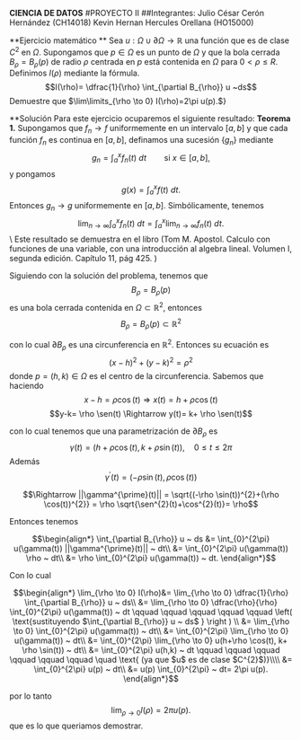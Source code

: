 **CIENCIA DE DATOS**
#PROYECTO II
##Integrantes:
Julio César Cerón Hernández (CH14018)
Kevin Hernan Hercules Orellana (HO15000)

**Ejercicio matemático
** Sea $u:\Omega \cup \partial \Omega \to \mathbb{R}$ una función que es de clase $C^{2}$ en $\Omega$. Supongamos que $p \in \Omega$ es un punto de $\Omega$ y que la bola cerrada $B_{\rho}=B_{\rho}(p)$ de radio $\rho$ centrada en $p$ está contenida en $\Omega$ para $0 < \rho \leq R$. Definimos $I(\rho)$ mediante la fórmula.
$$I(\rho)= \dfrac{1}{\rho} \int_{\partial B_{\rho}} u ~ds$$
Demuestre que $\lim\limits_{\rho \to 0} I(\rho)=2\pi u(p).$}

**Solución
Para este ejercicio ocuparemos el siguiente resultado:
$\textbf{Teorema 1.}$ Supongamos que $f_{n} \to f$ uniformemente en un intervalo $[a,b]$ y que cada función $f_{n}$ es continua en $[a,b]$, definamos una sucesión $\{ g_{n} \}$ mediante
$$g_{n}= \int_{a}^{x} f_{n}(t) ~ dt \qquad \text{si $x \in [a,b]$,}$$
y pongamos 
$$g(x)= \int_{a}^{x} f(t) ~ dt.$$
Entonces $g_{n} \to g$ uniformemente en $[a,b]$. Simbólicamente, tenemos
$$\lim_{n \to \infty} \int_{a}^{x} f_{n}(t) ~ dt = \int_{a}^{x} \lim_{n \to \infty} f_{n}(t) ~ dt.$$\\
Este resultado se demuestra en el libro (Tom M. Apostol. Calculo con funciones de una variable, con una introducción al algebra lineal. Volumen I, segunda edición. Capítulo 11, pág 425. )

Siguiendo con la solución del problema, tenemos que 
$$B_{\rho}=B_{\rho}(p)$$
es una bola cerrada contenida en $\Omega \subset \mathbb{R}^{2}$, entonces
$$B_{\rho}= B_{\rho}(p) \subset \mathbb{R}^{2}$$

con lo cual $\partial B_{\rho}$ es una circunferencia en $\mathbb{R}^{2}$. Entonces su ecuación es
$$(x-h)^{2}+(y-k)^{2}= \rho ^{2}$$
donde  $p=(h,k) \in \Omega$ es el centro de la circunferencia. Sabemos que haciendo
$$x-h= \rho \cos(t) \Rightarrow x(t)=h+\rho \cos(t)$$
$$y-k= \rho \sen(t) \Rightarrow y(t)= k+ \rho \sen(t)$$

con lo cual tenemos que una parametrización de $\partial B_{\rho}$ es
$$\gamma(t)=(h+\rho \cos(t), k+ \rho \sin(t)), \quad 0 \leq t \leq 2\pi$$
Además
$$\gamma^{\prime}(t)=(- \rho \sin(t), \rho \cos(t)) $$

$$\Rightarrow ||\gamma^{\prime}(t)|| = \sqrt{(-\rho \sin(t))^{2}+(\rho \cos(t))^{2}} = \rho \sqrt{\sen^{2}(t)+\cos^{2}(t)}= \rho$$

Entonces tenemos

$$\begin{align*}
  \int_{\partial B_{\rho}} u ~ ds &= \int_{0}^{2\pi} u(\gamma(t)) ||\gamma^{\prime}(t)|| ~ dt\\
  &= \int_{0}^{2\pi} u(\gamma(t)) \rho ~ dt\\
  &= \rho \int_{0}^{2\pi} u(\gamma(t)) ~ dt.
\end{align*}$$



Con lo cual

$$\begin{align*}
  \lim_{\rho \to 0} I(\rho)&= \lim_{\rho \to 0} \dfrac{1}{\rho} \int_{\partial B_{\rho}} u ~ ds\\
  &= \lim_{\rho \to 0} \dfrac{\rho}{\rho} \int_{0}^{2\pi} u(\gamma(t)) ~ dt \qquad \qquad \qquad \qquad \qquad \left( \text{sustituyendo $\int_{\partial B_{\rho}} u ~ ds$ } \right ) \\
  &= \lim_{\rho \to 0} \int_{0}^{2\pi} u(\gamma(t)) ~ dt\\
  &=  \int_{0}^{2\pi} \lim_{\rho \to 0} u(\gamma(t)) ~ dt\\
  &= \int_{0}^{2\pi} \lim_{\rho \to 0} u(h+\rho \cos(t), k+ \rho \sin(t)) ~ dt\\
  &= \int_{0}^{2\pi} u(h,k) ~ dt  \qquad \qquad \qquad \qquad \qquad \qquad \quad \text{ (ya que $u$ es de clase $C^{2}$)}\\\\
  &= \int_{0}^{2\pi} u(p) ~ dt\\
  &= u(p) \int_{0}^{2\pi} ~ dt= 2\pi u(p).
\end{align*}$$

por lo tanto 
$$\lim_{\rho \to 0} I(\rho)= 2\pi u(p).$$
que es lo que queriamos demostrar.
